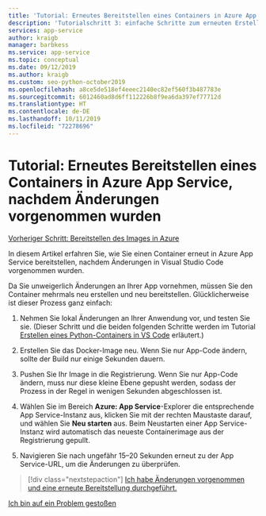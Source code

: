 ```yaml
---
title: 'Tutorial: Erneutes Bereitstellen eines Containers in Azure App Service, nachdem Änderungen in Visual Studio Code vorgenommen wurden'
description: 'Tutorialschritt 3: einfache Schritte zum erneuten Erstellen und Bereitstellen eines Containerimages'
services: app-service
author: kraigb
manager: barbkess
ms.service: app-service
ms.topic: conceptual
ms.date: 09/12/2019
ms.author: kraigb
ms.custom: seo-python-october2019
ms.openlocfilehash: a8ce5de518ef4eeec2140ec82ef560f3b487783e
ms.sourcegitcommit: 6012460ad8d6ff112226b8f9ea6da397ef77712d
ms.translationtype: HT
ms.contentlocale: de-DE
ms.lasthandoff: 10/11/2019
ms.locfileid: "72278696"
---
```

# <a name="tutorial-redeploy-a-container-to-azure-app-service-after-making-changes"></a>Tutorial: Erneutes Bereitstellen eines Containers in Azure App Service, nachdem Änderungen vorgenommen wurden

[Vorheriger Schritt: Bereitstellen des Images in Azure](tutorial-deploy-containers-02.md)

In diesem Artikel erfahren Sie, wie Sie einen Container erneut in Azure App Service bereitstellen, nachdem Änderungen in Visual Studio Code vorgenommen wurden.

Da Sie unweigerlich Änderungen an Ihrer App vornehmen, müssen Sie den Container mehrmals neu erstellen und neu bereitstellen. Glücklicherweise ist dieser Prozess ganz einfach:

1. Nehmen Sie lokal Änderungen an Ihrer Anwendung vor, und testen Sie sie. (Dieser Schritt und die beiden folgenden Schritte werden im Tutorial [Erstellen eines Python-Containers in VS Code](https://code.visualstudio.com/docs/python/tutorial-create-container) erläutert.)

1. Erstellen Sie das Docker-Image neu. Wenn Sie nur App-Code ändern, sollte der Build nur einige Sekunden dauern.

1. Pushen Sie Ihr Image in die Registrierung. Wenn Sie nur App-Code ändern, muss nur diese kleine Ebene gepusht werden, sodass der Prozess in der Regel in wenigen Sekunden abgeschlossen ist.

1. Wählen Sie im Bereich **Azure: App Service**-Explorer die entsprechende App Service-Instanz aus, klicken Sie mit der rechten Maustaste darauf, und wählen Sie **Neu starten** aus. Beim Neustarten einer App Service-Instanz wird automatisch das neueste Containerimage aus der Registrierung gepullt.

1. Navigieren Sie nach ungefähr 15–20 Sekunden erneut zu der App Service-URL, um die Änderungen zu überprüfen.

> [!div class="nextstepaction"]
> [Ich habe Änderungen vorgenommen und eine erneute Bereitstellung durchgeführt.](tutorial-deploy-containers-04.md)

[Ich bin auf ein Problem gestoßen](https://www.research.net/r/PWZWZ52?tutorial=vscode-appservice-containers&step=03-make-changes-redeploy)
